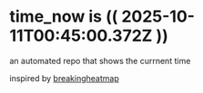 # time_now is (( 2025-10-11T00:45:00.372Z ))

an automated repo that shows the currnent time

inspired by [breakingheatmap](https://github.com/breakingheatmap/breakingheatmap)
